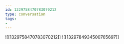 ```yaml
---
id: 1329758470783070212
type: conversation
tags:
- 
---
```

![[1329758470783070212]]
![[1329784934500765697]]

